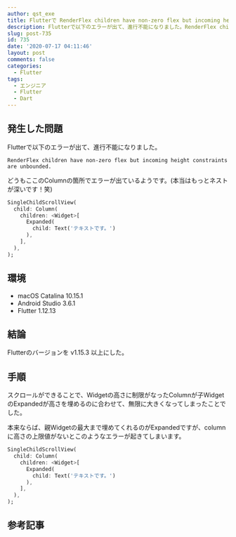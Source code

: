```yaml
---
author: qst_exe
title: Flutterで RenderFlex children have non-zero flex but incoming height constraints are unbounded. のエラー
description: Flutterで以下のエラーが出て、進行不能になりました。RenderFlex children have non-zero flex but incoming height constraints are unbounded.
slug: post-735
id: 735
date: '2020-07-17 04:11:46'
layout: post
comments: false
categories:
  - Flutter
tags:
  - エンジニア
  - Flutter
  - Dart
---
```



## 発生した問題

Flutterで以下のエラーが出て、進行不能になりました。

```
RenderFlex children have non-zero flex but incoming height constraints are unbounded.
```

どうもここのColumnの箇所でエラーが出ているようです。(本当はもっとネストが深いです！笑)

```dart:main.dart
SingleChildScrollView(
  child: Column(
    children: <Widget>[
      Expanded(
        child: Text('テキストです。')
      ),
    ],
  ),
);
```

## 環境

- macOS Catalina 10.15.1
- Android Studio 3.6.1
- Flutter 1.12.13


## 結論

Flutterのバージョンを v1.15.3 以上にした。

## 手順

スクロールができることで、Widgetの高さに制限がなったColumnが子WidgetのExpandedが高さを埋めるのに合わせて、無限に大きくなってしまったことでした。

本来ならば、親Widgetの最大まで埋めてくれるのがExpandedですが、columnに高さの上限値がないとこのようなエラーが起きてしまいます。

```dart:main.dart
SingleChildScrollView(
  child: Column(
    children: <Widget>[
      Expanded(
        child: Text('テキストです。')
      ),
    ],
  ),
);
```

## 参考記事

<div class="iframely-embed"><div class="iframely-responsive" style="height: 140px; padding-bottom: 0;"><a href="https://flutter.dev/docs/development/ios-project-migration" data-iframely-url="//cdn.iframe.ly/rUVWeW7?card=small"></a></div></div><script async src="//cdn.iframe.ly/embed.js" charset="utf-8"></script>
